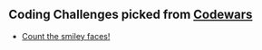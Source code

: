 ## Coding Challenges picked from [Codewars](https://www.codewars.com)

- [Count the smiley faces!]()
